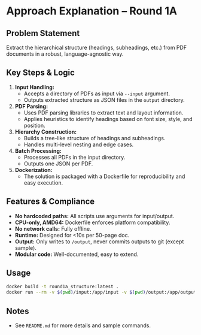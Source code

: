 # Approach Explanation – Round 1A

## Problem Statement
Extract the hierarchical structure (headings, subheadings, etc.) from PDF documents in a robust, language-agnostic way.

## Key Steps & Logic
1. **Input Handling:**
   - Accepts a directory of PDFs as input via `--input` argument.
   - Outputs extracted structure as JSON files in the `output` directory.
2. **PDF Parsing:**
   - Uses PDF parsing libraries to extract text and layout information.
   - Applies heuristics to identify headings based on font size, style, and position.
3. **Hierarchy Construction:**
   - Builds a tree-like structure of headings and subheadings.
   - Handles multi-level nesting and edge cases.
4. **Batch Processing:**
   - Processes all PDFs in the input directory.
   - Outputs one JSON per PDF.
5. **Dockerization:**
   - The solution is packaged with a Dockerfile for reproducibility and easy execution.

## Features & Compliance
- **No hardcoded paths:** All scripts use arguments for input/output.
- **CPU-only, AMD64:** Dockerfile enforces platform compatibility.
- **No network calls:** Fully offline.
- **Runtime:** Designed for <10s per 50-page doc.
- **Output:** Only writes to `/output`, never commits outputs to git (except sample).
- **Modular code:** Well-documented, easy to extend.

## Usage
```sh
docker build -t round1a_structure:latest .
docker run --rm -v $(pwd)/input:/app/input -v $(pwd)/output:/app/output round1a_structure:latest --input /app/input --output /app/output
```

## Notes
- See `README.md` for more details and sample commands.
